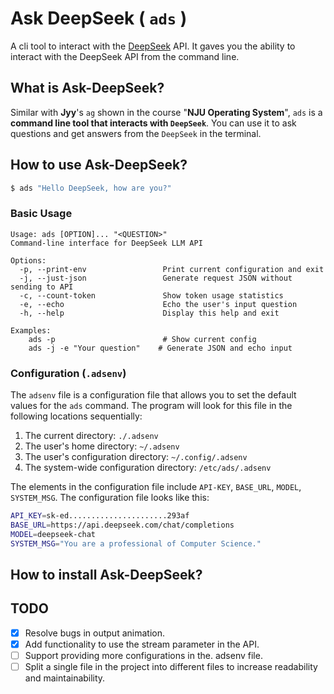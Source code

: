 # Ask DeepSeek ( `ads` )

A cli tool to interact with the [DeepSeek](https://github.com/deepseek-ai/DeepSeek-V3) API.
It gaves you the ability to interact with the DeepSeek API from the command line.

## What is Ask-DeepSeek?

Similar with **Jyy**'s `ag` shown in the course "**NJU Operating System**", `ads` is a **command line tool that interacts with `DeepSeek`**. You can use it to ask questions and get answers from the `DeepSeek` in the terminal.


## How to use Ask-DeepSeek?


```bash
$ ads "Hello DeepSeek, how are you?"
```


### Basic Usage

```
Usage: ads [OPTION]... "<QUESTION>"
Command-line interface for DeepSeek LLM API

Options:
  -p, --print-env                 Print current configuration and exit
  -j, --just-json                 Generate request JSON without sending to API
  -c, --count-token               Show token usage statistics
  -e, --echo                      Echo the user's input question
  -h, --help                      Display this help and exit

Examples:
    ads -p                        # Show current config   
    ads -j -e "Your question"    # Generate JSON and echo input
```

### Configuration (`.adsenv`)

The `adsenv` file is a configuration file that allows you to set the default values for the `ads` command.
The program will look for this file in the following locations sequentially:
1. The current directory: `./.adsenv`
2. The user's home directory: `~/.adsenv`
3. The user's configuration directory: `~/.config/.adsenv`
4. The system-wide configuration directory: `/etc/ads/.adsenv`

The elements in the configuration file include `API-KEY`, `BASE_URL`, `MODEL`, `SYSTEM_MSG`. The configuration file looks like this:

```bash
API_KEY=sk-ed......................293af
BASE_URL=https://api.deepseek.com/chat/completions
MODEL=deepseek-chat
SYSTEM_MSG="You are a professional of Computer Science."
```


## How to install Ask-DeepSeek?

## TODO
- [x] Resolve bugs in output animation.
- [x] Add functionality to use the stream parameter in the API.
- [ ] Support providing more configurations in the. adsenv file.
- [ ] Split a single file in the project into different files to increase readability and maintainability.